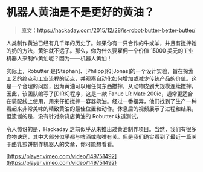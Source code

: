 # 机器人黄油是不是更好的黄油？

> 原文：<https://hackaday.com/2015/12/28/is-robot-butter-better-butter/>

人类制作黄油已经有几千年的历史了。如果你有一只合作的牛或羊，并且有搅拌她的奶的方法，黄油就不远了。那么，你为什么要雇佣一个价值 15000 美元的工业机器人来制作黄油呢？因为——机器人黄油！

实际上，Robutter 是[Stephan]、[Philipp]和[Jonas]的一个设计实验，旨在探索工艺的终点和工业流程的起点，并观察自动化如何增加或减少传统产品的价值。这是一个合理的问题，因为黄油可以用任何东西搅拌，从动物皮到大规模连续搅拌。因此，该团队编写了[DIRK]程序，这是一款 Fanuc LR Mate 200ic，通常更适合在装配线上使用，用来仔细搅拌一容器奶油。经过一番摆弄，他们找到了生产一种看起来非常美味的精致黄油的最佳位置和动作。休息后的视频展示了过程和结果，但遗憾的是，没有针对杂货店黄油的 Robutter 味道测试。

令人惊讶的是，Hackaday 之前似乎从未推出过黄油制作项目。当然，我们有很多食物诀窍，其中大部分似乎都与啤酒或咖啡有关。但是我们确实看到了最近一篇关于酪乳煎饼制作机器人的文章，你可能想看看。

[https://player.vimeo.com/video/149751492](https://player.vimeo.com/video/149751492)